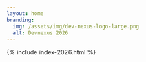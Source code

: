 ```yaml
---
layout: home
branding:
  img: /assets/img/dev-nexus-logo-large.png
  alt: Devnexus 2026
---
```

{% include index-2026.html %}